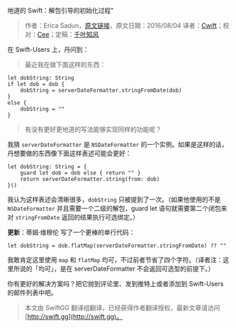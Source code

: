 地道的 Swift：解包引导的初始化过程"

> 作者：Erica Sadun，[原文链接](http://ericasadun.com/2016/08/04/idiomatic-swift-conditional-unwrapping-initialization/)，原文日期：2016/08/04
> 译者：[Cwift](http://blog.csdn.net/cg1991130)；校对：[Cee](https://github.com/Cee)；定稿：[千叶知风](http://weibo.com/xiaoxxiao)
  










在 Swift-Users 上，丹问到：

> 最近我在做下面这样的东西：

    
    let dobString: String
    if let dob = dob {
        dobString = serverDateFormatter.stringFromDate(dob)
    }
    else {
        dobString = ""
    }

> 有没有更好更地道的写法能够实现同样的功能呢？



我猜 `serverDateFormatter` 是 `NSDateFormatter` 的一个实例。如果是这样的话，丹想要做的东西像下面这样表述可能会更好：

    
    let dobString: String = {
        guard let dob = dob else { return "" }
        return serverDateFormatter.string(from: dob)
    }()

我认为这样表述会清晰很多，`dobString` 只被提到了一次。（如果他使用的不是 `NSDateFormatter` 并且需要一个二级的解包，guard let 语句就需要第二个闭包来对 `stringFromDate` 返回的结果执行可选绑定。）

**更新**：蒂姆·维穆伦 写了一个更棒的单行代码：

    
    let dobString = dob.flatMap(serverDateFormatter.stringFromDate) ?? ""

我敢肯定这里使用 `map` 和 `flatMap` 均可，不过前者节省了四个字符。（译者注：这里所说的「均可」，是在 serverDateFormatter 不会返回可选型的前提下。）

你有更好的解决方案吗？把它抛到评论里、发到推特上或者添加到 Swift-Users 的邮件列表中吧。

> 本文由 SwiftGG 翻译组翻译，已经获得作者翻译授权，最新文章请访问 [http://swift.gg](http://swift.gg)。